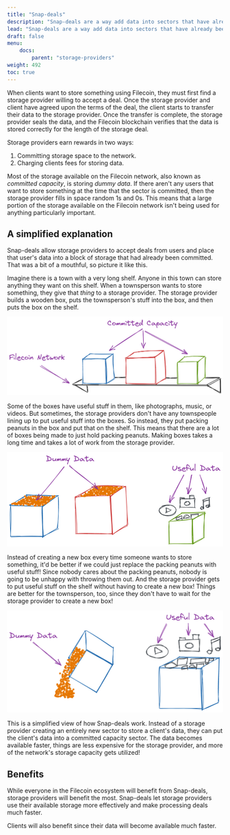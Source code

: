 ```yaml
---
title: "Snap-deals"
description: "Snap-deals are a way add data into sectors that have already been sealed. This allows users to utilize the confirmed storage available in the network, while also allowing storage providers to earn straoge rewards without having to seal new sectors."
lead: "Snap-deals are a way add data into sectors that have already been sealed. This allows users to utilize the confirmed storage available in the network, while also allowing storage providers to earn straoge rewards without having to seal new sectors."
draft: false
menu:
    docs:
        parent: "storage-providers"
weight: 492
toc: true
---
```


When clients want to store something using Filecoin, they must first find a storage provider willing to accept a deal. Once the storage provider and client have agreed upon the terms of the deal, the client starts to transfer their data to the storage provider. Once the transfer is complete, the storage provider seals the data, and the Filecoin blockchain verifies that the data is stored correctly for the length of the storage deal. 

Storage providers earn rewards in two ways:

1. Committing storage space to the network. 
1. Charging clients fees for storing data. 

Most of the storage available on the Filecoin network, also known as _committed capacity_, is storing _dummy data_. If there aren't any users that want to store something at the time that the sector is committed, then the storage provider fills in space random 1s and 0s. This means that a large portion of the storage available on the Filecoin network isn't being used for anything particularly important.

## A simplified explanation

Snap-deals allow storage providers to accept deals from users and place that user's data into a block of storage that had already been committed. That was a bit of a mouthful, so picture it like this.

Imagine there is a town with a very long shelf. Anyone in this town can store anything they want on this shelf. When a townsperson wants to store something, they give that _thing_ to a storage provider. The storage provider builds a wooden box, puts the townsperson's stuff into the box, and then puts the box on the shelf.

![A shelf representing the Filecoin network.](shelf.png)

Some of the boxes have useful stuff in them, like photographs, music, or videos. But sometimes, the storage providers don't have any townspeople lining up to put useful stuff into the boxes. So instead, they put packing peanuts in the box and put that on the shelf. This means that there are a lot of boxes being made to just hold packing peanuts. Making boxes takes a long time and takes a lot of work from the storage provider.

![Types of data in a Filecoin sector.](data-types.png)

Instead of creating a new box every time someone wants to store something, it'd be better if we could just replace the packing peanuts with useful stuff! Since nobody cares about the packing peanuts, nobody is going to be unhappy with throwing them out. And the storage provider gets to put useful stuff on the shelf without having to create a new box! Things are better for the townsperson, too, since they don't have to wait for the storage provider to create a new box!

![Emptying sectors of dummy data to fill them with real data.](emptying-boxes.png)

This is a simplified view of how Snap-deals work. Instead of a storage provider creating an entirely new sector to store a client's data, they can put the client's data into a committed capacity sector. The data becomes available faster, things are less expensive for the storage provider, and more of the network's storage capacity gets utilized!

## Benefits

While everyone in the Filecoin ecosystem will benefit from Snap-deals, storage providers will benefit the most. Snap-deals let storage providers use their available storage more effectively and make processing deals much faster. 

Clients will also benefit since their data will become available much faster. 

<!-- 
## Performance information

Here is a table to compare basic deals, Snap-deals, and the associated hardware used.

## Test snap-deals

If you are a storage provider and want to get to grips with Snap-deals, then follow this quick guide! You will learn how to set up a local Filecoin network, create some basic deals, and then convert those deals to Snap-deals.

### Start a Lotus local-net

### Create basic deals

### Convert deals to Snap-deals

-->
